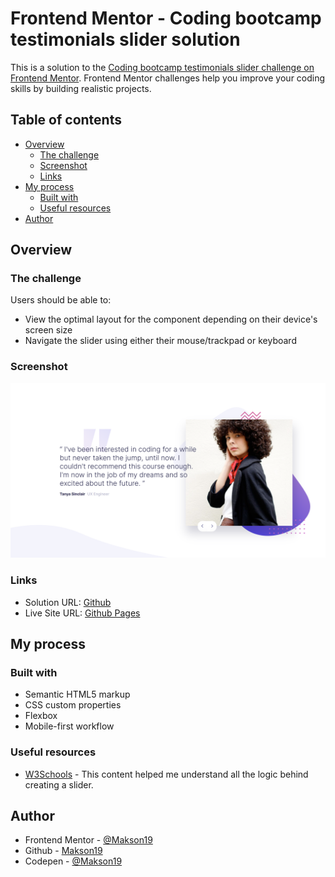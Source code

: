 # Frontend Mentor - Coding bootcamp testimonials slider solution

This is a solution to the [Coding bootcamp testimonials slider challenge on Frontend Mentor](https://www.frontendmentor.io/challenges/coding-bootcamp-testimonials-slider-4FNyLA8JL). Frontend Mentor challenges help you improve your coding skills by building realistic projects. 

## Table of contents

- [Overview](#overview)
  - [The challenge](#the-challenge)
  - [Screenshot](#screenshot)
  - [Links](#links)
- [My process](#my-process)
  - [Built with](#built-with)
  - [Useful resources](#useful-resources)
- [Author](#author)


## Overview

### The challenge

Users should be able to:

- View the optimal layout for the component depending on their device's screen size
- Navigate the slider using either their mouse/trackpad or keyboard

### Screenshot

![](./screenshot.png)


### Links

- Solution URL: [Github](https://github.com/Makson19/cooding-bootcamp-testmonials-slider)
- Live Site URL: [Github Pages](https://makson19.github.io/cooding-bootcamp-testmonials-slider/)

## My process

### Built with

- Semantic HTML5 markup
- CSS custom properties
- Flexbox
- Mobile-first workflow


### Useful resources

- [W3Schools](https://www.w3schools.com/howto/howto_js_slideshow.asp) - This content helped me understand all the logic behind creating a slider.


## Author

- Frontend Mentor - [@Makson19](https://www.frontendmentor.io/profile/Makson19)
- Github - [Makson19](https://github.com/Makson19)
- Codepen - [@Makson19](https://codepen.io/Makson19)

